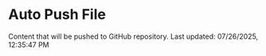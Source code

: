 # Auto Push File

Content that will be pushed to GitHub repository.
Last updated: 07/26/2025, 12:35:47 PM